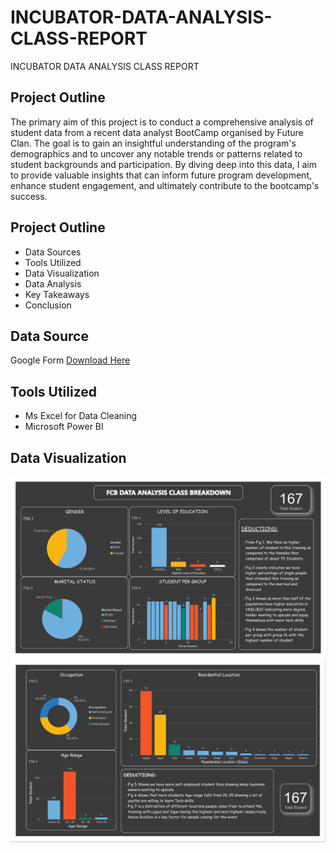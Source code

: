 # INCUBATOR-DATA-ANALYSIS-CLASS-REPORT
INCUBATOR DATA ANALYSIS CLASS REPORT
## Project Outline
The primary aim of this project is to conduct a comprehensive analysis of student data from a recent data analyst BootCamp organised by Future Clan. The goal is to gain an insightful understanding of the program's demographics and to uncover any notable trends or patterns related to student backgrounds and participation. By diving deep into this data, I aim to provide valuable insights that can inform future program development, enhance student engagement, and ultimately contribute to the bootcamp's success.

## Project Outline
- Data Sources
- Tools Utilized
- Data Visualization
- Data Analysis
- Key Takeaways
- Conclusion

## Data Source
Google Form  [Download Here](https://docs.google.com/spreadsheets/d/1slHSvA-UtOkseFsfuJJZiOL222vusWt6xEbFOXYxElQ/edit#gid=1248562073)

## Tools Utilized
- Ms Excel for Data Cleaning
- Microsoft Power BI

## Data Visualization
![](Snap1.png)
![](Snap2.png)
  
